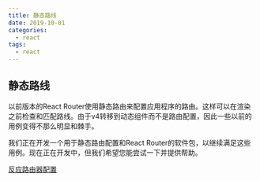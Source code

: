 ```yaml
---
title: 静态路线
date: 2019-10-01
categories:
  - react
tags:
  - react
---
```


## 静态路线

以前版本的React Router使用静态路由来配置应用程序的路由。这样可以在渲染之前检查和匹配路线。由于v4转移到动态组件而不是路由配置，因此一些以前的用例变得不那么明显和棘手。

我们正在开发一个用于静态路由配置和React Router的软件包，以继续满足这些用例。现在正在开发中，但我们希望您能尝试一下并提供帮助。

[反应路由器配置](https://github.com/reacttraining/react-router/tree/master/packages/react-router-config)
